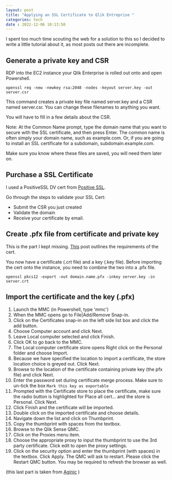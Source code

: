 ```yaml
---
layout: post
title: "Applying an SSL Certificate to Qlik Entreprise " 
categories: tech
date : 2022-12-06 10:13:50
---
```


I spent too much time scouting the web for a solution to this so I decided to write a little tutorial about it, as most posts out there are incomplete. 

## Generate a private key and CSR
RDP into the EC2 instance your Qlik Enterprise is rolled out onto and open Powershell. 

```
openssl req -new -newkey rsa:2048 -nodes -keyout server.key -out server.csr
```

This command creates a private key file named server.key and a CSR named server.csr. You can change these filenames to anything you want.

You will have to fill in a few details about the CSR. 

Note: At the Common Name prompt, type the domain name that you want to secure with the SSL certificate, and then press Enter. The common name is often simply your domain name, such as example.com. Or, if you are going to install an SSL certificate for a subdomain, subdomain.example.com. 

Make sure you know where these files are saved, you will need them later on.

## Purchase a SSL Certificate

I used a PositiveSSL DV cert from [Positive SSL](https://store.positivessl.com).

Go through the steps to validate your SSL Cert:
- Submit the CSR you just created
- Validate the domain 
- Receive your certificate by email. 

## Create .pfx file from certificate and private key

This is the part I kept missing. [This](https://community.qlik.com/t5/Official-Support-Articles/How-to-change-the-certificate-used-by-the-Qlik-Sense-Proxy-to-a/ta-p/1712773) post outlines the requirements of the cert. 

You now have a certificate (.crt file) and a key (.key file). Before importing the cert onto the instance, you need to combine the two into a .pfx file.

```
openssl pkcs12 -export -out domain.name.pfx -inkey server.key -in server.crt
```

## Import the certificate and the key (.pfx)

1. Launch the MMC (in Powershell, type 'mmc')
2. When the MMC opens go to File|Add/Remove Snap-in. 
3. Click on the Certificates snap-in on the left side list box and click the add button. 
4. Choose Computer account and click Next. 
5. Leave Local computer selected and click Finish. 
6. Click OK to go back to the MMC. 
7. The Local computer certificate store opens Right click on the Personal folder and choose Import.
8. Because we have specified the location to import a certificate, the store location choice is greyed out. Click Next.
9. Browse to the location of the certificate containing private key (the pfx file) and click Next. 
10. Enter the password set during certificate merge process. Make sure to un-tick the box `Mark this key as exportable`
11. Prompted with the Certificate store to place the certificate, make sure the radio button is highlighted for Place all cert... and the store is Personal. Click Next.
12. Click Finish and the certificate will be imported. 
13. Double click on the imported certificate and choose details.
14. Navigate down the list and click on Thumbprint.
15. Copy the thumbprint with spaces from the textbox. 
16. Browse to the Qlik Sense QMC. 
17. Click on the Proxies menu item.
18. Choose the appropriate proxy to input the thumbprint to use the 3rd party certificate. Click edit to open the proxy settings. 
19. Click on the security option and enter the thumbprint (with spaces) in the textbox. Click Apply. The QMC will ask to restart. Please click the Restart QMC button. You may be required to refresh the browser as well.

(this last part is taken from [Aginic](https://support.aginic.com/support/solutions/articles/14000031148-applying-an-ssl-certificate-to-qlik-sense) )



